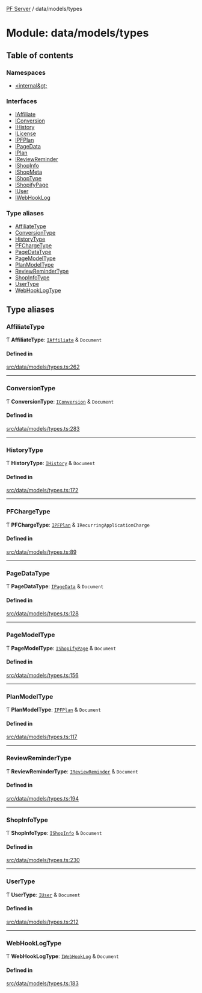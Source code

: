 [PF Server](../README.md) / data/models/types

# Module: data/models/types

## Table of contents

### Namespaces

- [&lt;internal\&gt;](data_models_types._internal_.md)

### Interfaces

- [IAffiliate](../interfaces/data_models_types.IAffiliate.md)
- [IConversion](../interfaces/data_models_types.IConversion.md)
- [IHistory](../interfaces/data_models_types.IHistory.md)
- [ILicense](../interfaces/data_models_types.ILicense.md)
- [IPFPlan](../interfaces/data_models_types.IPFPlan.md)
- [IPageData](../interfaces/data_models_types.IPageData.md)
- [IPlan](../interfaces/data_models_types.IPlan.md)
- [IReviewReminder](../interfaces/data_models_types.IReviewReminder.md)
- [IShopInfo](../interfaces/data_models_types.IShopInfo.md)
- [IShopMeta](../interfaces/data_models_types.IShopMeta.md)
- [IShopType](../interfaces/data_models_types.IShopType.md)
- [IShopifyPage](../interfaces/data_models_types.IShopifyPage.md)
- [IUser](../interfaces/data_models_types.IUser.md)
- [IWebHookLog](../interfaces/data_models_types.IWebHookLog.md)

### Type aliases

- [AffiliateType](data_models_types.md#affiliatetype)
- [ConversionType](data_models_types.md#conversiontype)
- [HistoryType](data_models_types.md#historytype)
- [PFChargeType](data_models_types.md#pfchargetype)
- [PageDataType](data_models_types.md#pagedatatype)
- [PageModelType](data_models_types.md#pagemodeltype)
- [PlanModelType](data_models_types.md#planmodeltype)
- [ReviewReminderType](data_models_types.md#reviewremindertype)
- [ShopInfoType](data_models_types.md#shopinfotype)
- [UserType](data_models_types.md#usertype)
- [WebHookLogType](data_models_types.md#webhooklogtype)

## Type aliases

### AffiliateType

Ƭ **AffiliateType**: [`IAffiliate`](../interfaces/data_models_types.IAffiliate.md) & `Document`

#### Defined in

[src/data/models/types.ts:262](https://bitbucket.org/bravebits/pfserver/src/83cf3bb/src/data/models/types.ts#lines-262)

___

### ConversionType

Ƭ **ConversionType**: [`IConversion`](../interfaces/data_models_types.IConversion.md) & `Document`

#### Defined in

[src/data/models/types.ts:283](https://bitbucket.org/bravebits/pfserver/src/83cf3bb/src/data/models/types.ts#lines-283)

___

### HistoryType

Ƭ **HistoryType**: [`IHistory`](../interfaces/data_models_types.IHistory.md) & `Document`

#### Defined in

[src/data/models/types.ts:172](https://bitbucket.org/bravebits/pfserver/src/83cf3bb/src/data/models/types.ts#lines-172)

___

### PFChargeType

Ƭ **PFChargeType**: [`IPFPlan`](../interfaces/data_models_types.IPFPlan.md) & `IRecurringApplicationCharge`

#### Defined in

[src/data/models/types.ts:89](https://bitbucket.org/bravebits/pfserver/src/83cf3bb/src/data/models/types.ts#lines-89)

___

### PageDataType

Ƭ **PageDataType**: [`IPageData`](../interfaces/data_models_types.IPageData.md) & `Document`

#### Defined in

[src/data/models/types.ts:128](https://bitbucket.org/bravebits/pfserver/src/83cf3bb/src/data/models/types.ts#lines-128)

___

### PageModelType

Ƭ **PageModelType**: [`IShopifyPage`](../interfaces/data_models_types.IShopifyPage.md) & `Document`

#### Defined in

[src/data/models/types.ts:156](https://bitbucket.org/bravebits/pfserver/src/83cf3bb/src/data/models/types.ts#lines-156)

___

### PlanModelType

Ƭ **PlanModelType**: [`IPFPlan`](../interfaces/data_models_types.IPFPlan.md) & `Document`

#### Defined in

[src/data/models/types.ts:117](https://bitbucket.org/bravebits/pfserver/src/83cf3bb/src/data/models/types.ts#lines-117)

___

### ReviewReminderType

Ƭ **ReviewReminderType**: [`IReviewReminder`](../interfaces/data_models_types.IReviewReminder.md) & `Document`

#### Defined in

[src/data/models/types.ts:194](https://bitbucket.org/bravebits/pfserver/src/83cf3bb/src/data/models/types.ts#lines-194)

___

### ShopInfoType

Ƭ **ShopInfoType**: [`IShopInfo`](../interfaces/data_models_types.IShopInfo.md) & `Document`

#### Defined in

[src/data/models/types.ts:230](https://bitbucket.org/bravebits/pfserver/src/83cf3bb/src/data/models/types.ts#lines-230)

___

### UserType

Ƭ **UserType**: [`IUser`](../interfaces/data_models_types.IUser.md) & `Document`

#### Defined in

[src/data/models/types.ts:212](https://bitbucket.org/bravebits/pfserver/src/83cf3bb/src/data/models/types.ts#lines-212)

___

### WebHookLogType

Ƭ **WebHookLogType**: [`IWebHookLog`](../interfaces/data_models_types.IWebHookLog.md) & `Document`

#### Defined in

[src/data/models/types.ts:183](https://bitbucket.org/bravebits/pfserver/src/83cf3bb/src/data/models/types.ts#lines-183)
